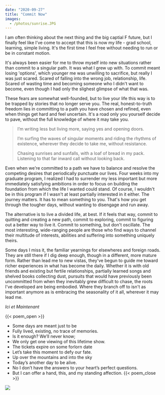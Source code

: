 ```yaml
---
date: "2020-09-27"
title: "Commit Now"
images:
  - /photos/sunrise.JPG
---
```

  
I am often thinking about the next thing and the big captial F future, but I finally feel like I’ve come to accept that this is now my life - grad school, learning, simple living. It's the first time I feel free without needing to run or be in constant motion. 

It's always been easier for me to throw myself into new situations rather than commit to a singular path. It was what I grew up with. To commit meant losing 'options', which younger me was unwilling to sacrifice, but really I was just scared. Scared of falling into the wrong job, relationship, life. Scared of wasting time and becoming someone who I didn't want to become, even though I had only the slighest glimpse of what that was. 

These fears are somewhat well-founded, but to live your life this way is to be trapped by stories that no longer serve you. The real, honest-to-truth freedom lies in committing to a path you have chosen and refined, even when things get hard and feel uncertain. It's a road only you yourself decide to pave, without the full knowledge of where it may take you.

>I’m writing less but living more, saying yes and opening doors.
>
>I’m surfing the waves of singular moments and riding the rhythms of existence, wherever they decide to take me, without resistance. 
>
>Chasing sunrises and sunfalls, with a loaf of bread in my pack. Listening to that far inward call without looking back.

Even when we're committed to a path we have to balance and resolve the competing desires that periodically punctuate our lives. Four weeks into my graduate program, I realized I had to surrender my less important but more immediately satisfying ambitions in order to focus on building the foundation from which the life I wanted could stand. Of course, I wouldn't be in this program if I wasn't at least partially interested in it either. The journey matters. It has to mean something to you. That's how you get through the tougher days, without wanting to disengage and run away. 

The alternative is to live a divided life, at best. If it feels that way, commit to quitting and creating a new path, commit to exploring, commit to figuring out a better way to live it. Commit to something, but don't oscillate. The most interesting, wide-ranging people are those who find ways to channel their multitude of interests, abilities and suffering into something uniquely theirs.

Some days I miss it, the familiar yearnings for elsewheres and foreign roads. They are still there if I dig deep enough, though in a different, more mature form. Rather than lead me to new vistas, they've begun to guide me toward richer experiences in what has become the daily. Whether it is with old friends and existing but fertile relationships, partially learned songs and shelved books collecting dust, pursuits that would have previously been uncommitted from when they inevitably grew difficult to chase, the roots I've developed are being embodied. Where they branch off to isn't as important anymore as is embracing the seasonality of it all, wherever it may lead me.

*Ici et Maintenant*

{{< poem_open >}}
* Some days are meant just to be
* Fully lived, existing, no trace of memories.
* Is it enough? We’ll never know;
* We only get one viewing of this lifetime show.
* The tickets expire on some forlorn date
* Let’s take this moment to defy our fate.
* Up over the mountains and into the sky
* Today’s another day to be alive.
* No I don’t have the answers to your heart’s perfect questions.
* But I can offer a hand, this, and my standing affection.
{{< poem_close >}}

![](/photos/sunrise.JPG)

